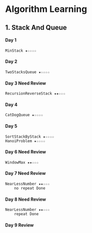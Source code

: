 # Algorithm Learning

## 1. Stack And Queue
#### Day 1 
    MinStack ★☆☆☆☆
#### Day 2
    TwoStacksQueue ★☆☆☆☆
#### Day 3 Need Review
    RecursionReverseStack ★★☆☆☆
#### Day 4 
    CatDogQueue ★☆☆☆☆
#### Day 5 
    SortStackByStack ★☆☆☆☆    
    HanoiProblem ★☆☆☆☆    
#### Day 6 Need Review
    WindowMax ★★☆☆☆
#### Day 7 Need Review
    NearLessNumber ★★☆☆☆
        no repeat Done
#### Day 8 Need Review
    NearLessNumber ★★☆☆☆
        repeat Done
#### Day 9 Review
    